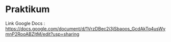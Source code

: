 # Praktikum

Link Google Docs : https://docs.google.com/document/d/1VrzDBec2i3jSbaoos_GcdAkTq4usWymnP2RooABZItM/edit?usp=sharing